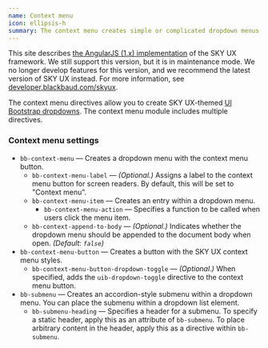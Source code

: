 ```yaml
---
name: Context menu
icon: ellipsis-h
summary: The context menu creates simple or complicated dropdown menus that you can incorporate into buttons.
---
```


<bb-alert bb-alert-type="warning">This site describes <a href="https://angularjs.org/">the AngularJS (1.x) implementation</a> of the SKY UX framework. We still support this version, but it is in maintenance mode. We no longer develop features for this version, and we recommend the latest version of SKY UX instead. For more information, see <a href="https://developer.blackbaud.com/skyux">developer.blackbaud.com/skyux</a>.</bb-alert>


The context menu directives allow you to create SKY UX-themed [UI Bootstrap dropdowns](https://angular-ui.github.io/bootstrap/#/dropdown). The context menu module includes multiple directives.

### Context menu settings
- `bb-context-menu` &mdash; Creates a dropdown menu with the context menu button.
    - `bb-context-menu-label` &mdash; *(Optional.)* Assigns a label to the context menu button for screen readers. By default, this will be set to "Context menu".
    - `bb-context-menu-item` &mdash; Creates an entry within a dropdown menu.
        - `bb-context-menu-action` &mdash; Specifies a function to be called when users click the menu item.
    - `bb-context-append-to-body` &mdash; *(Optional.)* Indicates whether the dropdown menu should be appended to the document body when open. *(Default: `false`)*
- `bb-context-menu-button` &mdash; Creates a button with the SKY UX context menu styles.
    - `bb-context-menu-button-dropdown-toggle` &mdash; *(Optional.)* When specified, adds the `uib-dropdown-toggle` directive to the context menu button.
- `bb-submenu` &mdash; Creates an accordion-style submenu within a dropdown menu. You can place the submenu within a dropdown list element.
    - `bb-submenu-heading` &mdash; Specifies a header for a submenu. To specify a static header, apply this as an attribute of `bb-submenu`. To place arbitrary content in the header, apply this as a directive within `bb-submenu`.
